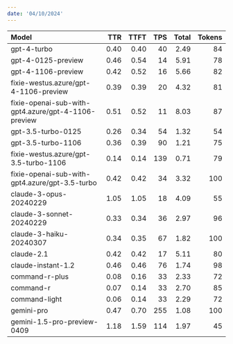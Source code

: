 ```yaml
---
date: '04/10/2024'
---
```


| Model                                                  | TTR  | TTFT | TPS  | Total | Tokens |
| :-----                                                 | --:  | --:  | --:  | --:   | ---: |
| gpt-4-turbo                                            | 0.40 | 0.40 |   40 |  2.49 |   84 |
| gpt-4-0125-preview                                     | 0.46 | 0.54 |   14 |  5.91 |   78 |
| gpt-4-1106-preview                                     | 0.42 | 0.52 |   16 |  5.66 |   82 |
| fixie-westus.azure/gpt-4-1106-preview                  | 0.39 | 0.39 |   20 |  4.32 |   81 |
| fixie-openai-sub-with-gpt4.azure/gpt-4-1106-preview    | 0.51 | 0.52 |   11 |  8.03 |   87 |
| gpt-3.5-turbo-0125                                     | 0.26 | 0.34 |   54 |  1.32 |   54 |
| gpt-3.5-turbo-1106                                     | 0.36 | 0.39 |   90 |  1.21 |   75 |
| fixie-westus.azure/gpt-3.5-turbo-1106                  | 0.14 | 0.14 |  139 |  0.71 |   79 |
| fixie-openai-sub-with-gpt4.azure/gpt-3.5-turbo         | 0.42 | 0.42 |   34 |  3.32 |  100 |
| claude-3-opus-20240229                                 | 1.05 | 1.05 |   18 |  4.09 |   55 |
| claude-3-sonnet-20240229                               | 0.33 | 0.34 |   36 |  2.97 |   96 |
| claude-3-haiku-20240307                                | 0.34 | 0.35 |   67 |  1.82 |  100 |
| claude-2.1                                             | 0.42 | 0.42 |   17 |  5.11 |   80 |
| claude-instant-1.2                                     | 0.46 | 0.46 |   76 |  1.74 |   98 |
| command-r-plus                                         | 0.08 | 0.16 |   33 |  2.33 |   72 |
| command-r                                              | 0.07 | 0.14 |   33 |  2.70 |   85 |
| command-light                                          | 0.06 | 0.14 |   33 |  2.29 |   72 |
| gemini-pro                                             | 0.47 | 0.70 |  255 |  1.08 |  100 |
| gemini-1.5-pro-preview-0409                            | 1.18 | 1.59 |  114 |  1.97 |   45 |